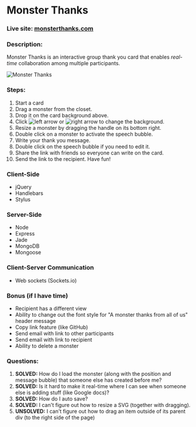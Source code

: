 # Monster Thanks

### Live site: [monsterthanks.com](http://monsterthanks.com)

### Description:
Monster Thanks is an interactive group thank you card that enables _real-time_ collaboration among multiple participants.

![Monster Thanks](https://dl.dropboxusercontent.com/u/125982/monster-thanks-screenshot.png)
### Steps:
1. Start a card
2. Drag a monster from the closet.
3. Drop it on the card background above.
4. Click ![left arrow](http://goo.gl/zFQ7si) or ![right arrow](http://goo.gl/pwyyH6) to change the background.
5. Resize a monster by dragging the handle on its bottom right.
6. Double click on a monster to activate the speech bubble.
7. Write your thank you message.
8. Double click on the speech bubble if you need to edit it.
9. Share the link with friends so everyone can write on the card.
10. Send the link to the recipient. Have fun!

### Client-Side
* jQuery
* Handlebars
* Stylus

### Server-Side
* Node
* Express
* Jade
* MongoDB
* Mongoose

### Client-Server Communication
* Web sockets (Sockets.io)

### Bonus (if I have time)
* Recipient has a different view
* Ability to change out the font style for "A monster thanks from all of us" header message
* Copy link feature (like GitHub)
* Send email with link to other participants
* Send email with link to recipient
* Ability to delete a monster

### Questions:
1. __SOLVED:__ How do I load the monster (along with the position and message bubble) that someone else has created before me?
2. __SOLVED:__ Is it hard to make it real-time where I can see when someone else is adding stuff (like Google docs)?
3. __SOLVED:__ How do I auto save?
4. __SOLVED:__ I can't figure out how to resize a SVG (together with dragging).
5. __UNSOLVED:__ I can't figure out how to drag an item outside of its parent div (to the right side of the page)
